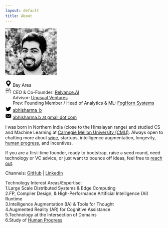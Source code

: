 ```yaml
---
layout: default
title: About
---
```


![](/assets/abhi_150.png)

![](/assets/loc.png) Bay Area   
![](/assets/work.png) CEO & Co-Founder: [Relyance.AI](https://relyance.ai/careers)  
&nbsp;&nbsp;&nbsp;&nbsp;&nbsp; Advisor: [Unusual Ventures](https://unusual.vc/)   
&nbsp;&nbsp;&nbsp;&nbsp;&nbsp; Prev: Founding Member / Head of Analytics & ML: [FogHorn Systems](https://www.foghorn.io/)   
![](/assets/twtr.png) [abhisharma_b](https://twitter.com/abhisharma_b)  
![](/assets/mail.png) [abhisharma.b at gmail dot com](mailto:abhisharma.b@gmail.com)

I was born in Northern India (close to the Himalayan range) and studied CS and Machine Learning at [Carnegie Mellon University (CMU)](https://www.cmu.edu/). Always open to chatting more about [wine](https://abhisharmab.github.io/wine/), startups, intelligence augmentation, longevity, [human progress](https://youtu.be/6ZiQQ6Lalm0), and incentives.  

If you are a first-time founder, ready to bootstrap, raise a seed round, need technology or VC advice, or just want to bounce off ideas, feel free to [reach out](mailto:abhisharma.b@gmail.com).

Channels:
[GitHub](https://github.com/abhisharmab) | [LinkedIn](https://www.linkedin.com/in/abhisharmab/)  

Technology Interest Areas/Expertise:  
1.Large Scale Distributed Systems & Edge Computing  
2.FP, Compiler Design, & High-Performance Artificial Intelligence (AI) Runtime  
3.Intelligence Augmentation (IA) & Tools for Thought  
4.Augmented Reality (AR) for Cognitive Assistance  
5.Technology at the Intersection of Domains  
6.Study of [Human Progress](https://abhisharmab.github.io/progress/)  
